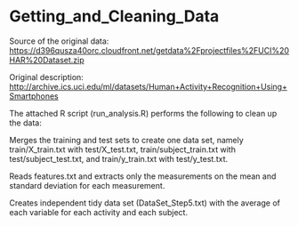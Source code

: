 # Getting_and_Cleaning_Data

Source of the original data: https://d396qusza40orc.cloudfront.net/getdata%2Fprojectfiles%2FUCI%20HAR%20Dataset.zip

Original description: http://archive.ics.uci.edu/ml/datasets/Human+Activity+Recognition+Using+Smartphones

The attached R script (run_analysis.R) performs the following to clean up the data:

Merges the training and test sets to create one data set, namely train/X_train.txt with test/X_test.txt, train/subject_train.txt with test/subject_test.txt, and train/y_train.txt with test/y_test.txt.

Reads features.txt and extracts only the measurements on the mean and standard deviation for each measurement.


Creates independent tidy data set (DataSet_Step5.txt) with the average of each variable for each activity and each subject.


